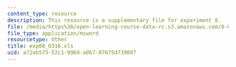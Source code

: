 ```yaml
---
content_type: resource
description: This resource is a supplementary file for experiment 8.
file: /media/https%3A/open-learning-course-data-rc.s3.amazonaws.com/8-02t-electricity-and-magnetism-spring-2005/a72ab57552c19969a0b707675d739007_exp08_0316.xls
file_type: application/msword
resourcetype: Other
title: exp08_0316.xls
uid: a72ab575-52c1-9969-a0b7-07675d739007
---
```

